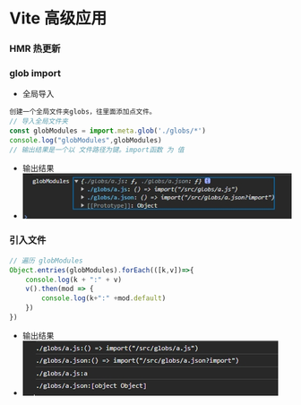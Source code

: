 # Vite 高级应用

### HMR 热更新
 

### glob import 
 - 全局导入
``` js
创建一个全局文件夹globs，往里面添加点文件。 
// 导入全局文件夹
const globModules = import.meta.glob('./globs/*')
console.log("globModules",globModules)
// 输出结果是一个以 文件路径为键。import函数 为 值


``` 
- 输出结果
- ![avatar](./src/assets/output-globs-console.png)


### 引入文件
```ts
// 遍历 globModules 
Object.entries(globModules).forEach(([k,v])=>{
    console.log(k + ":" + v) 
    v().then(mod => {
        console.log(k+":" +mod.default)
    })
})

```
- 输出结果
- ![avatar](./src/assets/output-globs-console-1.png)
